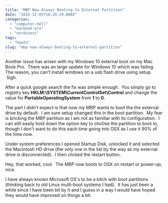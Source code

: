 ```yaml
---
title: "MBP Now Always Booting to External Partition"
date: "2015-12-05T18:20:29.000Z"
categories: 
  - "computer-hell"
  - "macbook-pro"
  - "nerdiness"
tags: 
  - "howto"
slug: "mbp-now-always-booting-to-external-partition"
---
```


Another issue has arisen with my Windows 10 external boot on my Mac Book Pro.  There was an large update for Windows 10 which was failing. The reason, you can't install windows on a usb flash drive using setup.  Sigh.

After a quick google search the fix was simple enough.  You simply go to registry key **HKLM:\\SYSTEM\\CurrentControlSet\\Control** and change the value for **PortableOperatingSystem** from **1** to **0**.

The part I didn't expect is that now my MBP wants to boot the the external drive by default.  I am sure setup changed this in the boot partition.  My fear is bricking the MBP partition as I am not as familiar with its configuration.  I can still easily hold down the option key to cho0se the partition to boot to, though I don't want to do this each time going into OSX as I use it 90% of the time now.

Under system preferences I opened Startup Disk, unlocked it and selected the Macintosh HD drive (the only one in the list by the way as my external drive is disconnected).  I then clicked the restart button.

Hey, that worked, cool.  The MBP now boots to OSX on restart or power-up, nice.

I have always known Microsoft OS's to be a bitch with boot partitions (thinking back to old Linux multi-boot systems I had).  It has just been a while since I have been bit by it and I guess in a way I would have hoped they would have improved on things a bit.

